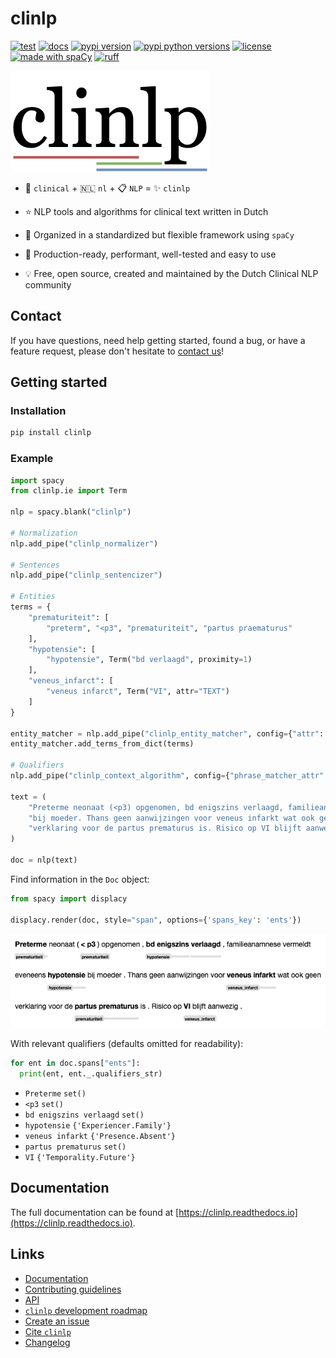 # clinlp

[![test](https://github.com/umcu/clinlp/actions/workflows/test.yml/badge.svg)](https://github.com/umcu/clinlp/actions/workflows/test.yml)
[![docs](https://readthedocs.org/projects/clinlp/badge/?version=latest)](https://clinlp.readthedocs.io/en/latest/?badge=latest)
[![pypi version](https://img.shields.io/pypi/v/clinlp?color=blue)](https://pypi.org/project/clinlp/)
[![pypi python versions](https://img.shields.io/pypi/pyversions/clinlp)](https://pypi.org/project/clinlp/)
[![license](https://img.shields.io/github/license/umcu/clinlp?color=blue)](https://github.com/umcu/clinlp/blob/main/LICENSE)
[![made with spaCy](https://img.shields.io/badge/made_with-spaCy-blue)](https://spacy.io/)
[![ruff](https://img.shields.io/endpoint?url=https://raw.githubusercontent.com/astral-sh/ruff/main/assets/badge/v2.json)](https://github.com/astral-sh/ruff)

![clinlp](media/clinlp.png)

<!-- start_intro_line_1 -->
* :hospital: `clinical` + :netherlands: `nl` + :clipboard: `NLP` = :sparkles: `clinlp`
<!-- start_intro_line_2 -->
* :star: NLP tools and algorithms for clinical text written in Dutch
<!-- start_intro_line_3 -->
* :triangular_ruler: Organized in a standardized but flexible framework using `spaCy`
<!-- start_intro_line_4 -->
* :rocket: Production-ready, performant, well-tested and easy to use
<!-- start_intro_line_5 -->
* :bulb: Free, open source, created and maintained by the Dutch Clinical NLP community
<!-- end_intro_lines -->

## Contact

If you have questions, need help getting started, found a bug, or have a feature request, please don't hesitate to [contact us](https://clinlp.readthedocs.io/en/latest/contributing.html#contact)!

## Getting started

### Installation

```bash
pip install clinlp
```

### Example

```python
import spacy
from clinlp.ie import Term

nlp = spacy.blank("clinlp")

# Normalization
nlp.add_pipe("clinlp_normalizer")

# Sentences
nlp.add_pipe("clinlp_sentencizer")

# Entities
terms = {
    "prematuriteit": [
        "preterm", "<p3", "prematuriteit", "partus praematurus"
    ],
    "hypotensie": [
        "hypotensie", Term("bd verlaagd", proximity=1)
    ],
    "veneus_infarct": [
        "veneus infarct", Term("VI", attr="TEXT")
    ]
}

entity_matcher = nlp.add_pipe("clinlp_entity_matcher", config={"attr": "NORM", "fuzzy": 1})
entity_matcher.add_terms_from_dict(terms)

# Qualifiers
nlp.add_pipe("clinlp_context_algorithm", config={"phrase_matcher_attr": "NORM"})

text = (
    "Preterme neonaat (<p3) opgenomen, bd enigszins verlaagd, familieanamnese vermeldt eveneens hypotensie "
    "bij moeder. Thans geen aanwijzingen voor veneus infarkt wat ook geen "
    "verklaring voor de partus prematurus is. Risico op VI blijft aanwezig."
)

doc = nlp(text)
```

Find information in the `Doc` object:

```python
from spacy import displacy

displacy.render(doc, style="span", options={'spans_key': 'ents'})
```

![example_doc_render.png](media/example_doc_render.png)

With relevant qualifiers (defaults omitted for readability):

```python
for ent in doc.spans["ents"]:
  print(ent, ent._.qualifiers_str)
```

* `Preterme` `set()`
* `<p3` `set()`
* `bd enigszins verlaagd` `set()`
* `hypotensie` `{'Experiencer.Family'}`
* `veneus infarkt` `{'Presence.Absent'}`
* `partus prematurus` `set()`
* `VI` `{'Temporality.Future'}`

## Documentation

The full documentation can be found at [https://clinlp.readthedocs.io](https://clinlp.readthedocs.io).

## Links

* [Documentation](https://clinlp.readthedocs.io)
* [Contributing guidelines](https://clinlp.readthedocs.io/en/latest/contributing.html)
* [API](https://clinlp.readthedocs.io/en/latest/api/api.html)
* [`clinlp` development roadmap](https://github.com/orgs/umcu/projects/3)
* [Create an issue](https://github.com/umcu/clinlp/issues/new/choose)
* [Cite `clinlp`](https://clinlp.readthedocs.io/en/latest/citing.html)
* [Changelog](https://clinlp.readthedocs.io/en/latest/changelog.html)
